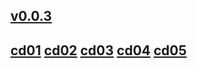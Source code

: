 ## [v0.0.3](https://github.com/shanuan/blcd29/edit/master/README.md)
## [cd01](cd01) [cd02](cd02) [cd03](cd03) [cd04](cd04) [cd05](cd05)